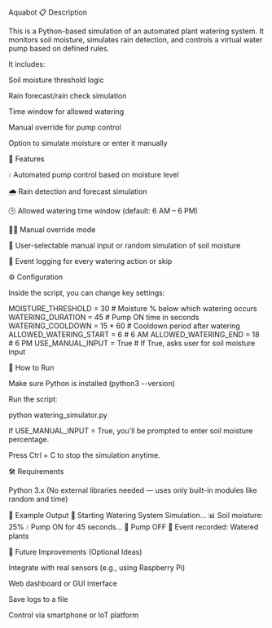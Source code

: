  Aquabot
📋 Description

This is a Python-based simulation of an automated plant watering system.
It monitors soil moisture, simulates rain detection, and controls a virtual water pump based on defined rules.

It includes:

Soil moisture threshold logic

Rain forecast/rain check simulation

Time window for allowed watering

Manual override for pump control

Option to simulate moisture or enter it manually

🚀 Features

💧 Automated pump control based on moisture level

🌧️ Rain detection and forecast simulation

🕒 Allowed watering time window (default: 6 AM – 6 PM)

👨‍🌾 Manual override mode

🧪 User-selectable manual input or random simulation of soil moisture

📘 Event logging for every watering action or skip

⚙️ Configuration

Inside the script, you can change key settings:

MOISTURE_THRESHOLD = 30          # Moisture % below which watering occurs
WATERING_DURATION = 45           # Pump ON time in seconds
WATERING_COOLDOWN = 15 * 60      # Cooldown period after watering
ALLOWED_WATERING_START = 6       # 6 AM
ALLOWED_WATERING_END = 18        # 6 PM
USE_MANUAL_INPUT = True          # If True, asks user for soil moisture input

🧪 How to Run

Make sure Python is installed (python3 --version)

Run the script:

python watering_simulator.py


If USE_MANUAL_INPUT = True, you'll be prompted to enter soil moisture percentage.

Press Ctrl + C to stop the simulation anytime.

🛠 Requirements

Python 3.x
(No external libraries needed — uses only built-in modules like random and time)

📝 Example Output
🌿 Starting Watering System Simulation...
📊 Soil moisture: 25%
💧 Pump ON for 45 seconds...
🛑 Pump OFF
📘 Event recorded: Watered plants

🔧 Future Improvements (Optional Ideas)

Integrate with real sensors (e.g., using Raspberry Pi)

Web dashboard or GUI interface

Save logs to a file

Control via smartphone or IoT platform
